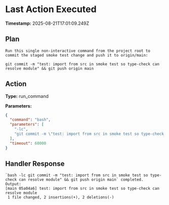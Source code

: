 # Last Action Executed

**Timestamp:** 2025-08-21T17:01:09.249Z

## Plan

```
Run this single non-interactive command from the project root to commit the staged smoke test change and push it to origin/main:

git commit -m "test: import from src in smoke test so type-check can resolve module" && git push origin main
```

## Action

**Type:** run_command

**Parameters:**
```json
{
  "command": "bash",
  "parameters": [
    "-lc",
    "git commit -m \"test: import from src in smoke test so type-check can resolve module\" && git push origin main"
  ],
  "timeout": 60000
}
```

## Handler Response

```
`bash -lc git commit -m "test: import from src in smoke test so type-check can resolve module" && git push origin main` completed.
Output:
[main 05a04a6] test: import from src in smoke test so type-check can resolve module
 1 file changed, 2 insertions(+), 2 deletions(-)

```
